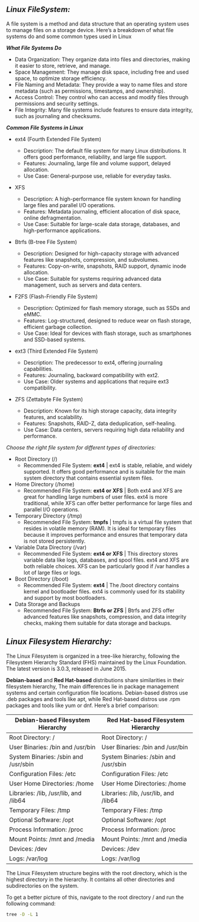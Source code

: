 ## <span style="font-size: 20px;"><strong><em>Linux FileSystem:</em></strong></span>

A file system is a method and data structure that an operating system uses to manage files on a storage device. Here’s a breakdown of what file systems do and some common types used in Linux

***What File Systems Do***
* Data Organization: They organize data into files and directories, making it easier to store, retrieve, and manage.
* Space Management: They manage disk space, including free and used space, to optimize storage efficiency.
* File Naming and Metadata: They provide a way to name files and store metadata (such as permissions, timestamps, and ownership).
* Access Control: They control who can access and modify files through permissions and security settings.
* File Integrity: Many file systems include features to ensure data integrity, such as journaling and checksums.

***Common File Systems in Linux***

* ext4 (Fourth Extended File System)
  - Description: The default file system for many Linux distributions. It offers good performance, reliability, and large file support.
  - Features: Journaling, large file and volume support, delayed allocation.
  - Use Case: General-purpose use, reliable for everyday tasks.

* XFS
  - Description: A high-performance file system known for handling large files and parallel I/O operations.
  - Features: Metadata journaling, efficient allocation of disk space, online defragmentation.
  - Use Case: Suitable for large-scale data storage, databases, and high-performance applications.

* Btrfs (B-tree File System)
  - Description: Designed for high-capacity storage with advanced features like snapshots, compression, and subvolumes.
  - Features: Copy-on-write, snapshots, RAID support, dynamic inode allocation.
  - Use Case: Suitable for systems requiring advanced data management, such as servers and data centers.
 
* F2FS (Flash-Friendly File System)
  - Description: Optimized for flash memory storage, such as SSDs and eMMC.
  - Features: Log-structured, designed to reduce wear on flash storage, efficient garbage collection.
  - Use Case: Ideal for devices with flash storage, such as smartphones and SSD-based systems.

* ext3 (Third Extended File System)
  - Description: The predecessor to ext4, offering journaling capabilities.
  - Features: Journaling, backward compatibility with ext2.
  - Use Case: Older systems and applications that require ext3 compatibility.

* ZFS (Zettabyte File System)
  - Description: Known for its high storage capacity, data integrity features, and scalability.
  - Features: Snapshots, RAID-Z, data deduplication, self-healing.
  - Use Case: Data centers, servers requiring high data reliability and performance.
 
*Choose the right file system for different types of directories:*
* Root Directory (/)
  - Recommended File System: **ext4** | ext4 is stable, reliable, and widely supported. It offers good performance and is suitable for the main system directory that contains essential system files.
* Home Directory (/home)
  - Recommended File System: **ext4 or XFS** | Both ext4 and XFS are great for handling large numbers of user files. ext4 is more traditional, while XFS can offer better performance for large files and parallel I/O operations.
* Temporary Directory (/tmp)
  - Recommended File System: **tmpfs** | tmpfs is a virtual file system that resides in volatile memory (RAM). It is ideal for temporary files because it improves performance and ensures that temporary data is not stored persistently.
* Variable Data Directory (/var)
  - Recommended File System: **ext4 or XFS** | This directory stores variable data like logs, databases, and spool files. ext4 and XFS are both reliable choices. XFS can be particularly good if /var handles a lot of large files or logs.
* Boot Directory (/boot)
  - Recommended File System: **ext4** | The /boot directory contains kernel and bootloader files. ext4 is commonly used for its stability and support by most bootloaders.
* Data Storage and Backups
  - Recommended File System: **Btrfs or ZFS** | Btrfs and ZFS offer advanced features like snapshots, compression, and data integrity checks, making them suitable for data storage and backups.


## ***Linux Filesystem Hierarchy:***
The Linux Filesystem is organized in a tree-like hierarchy, following the Filesystem Hierarchy Standard (FHS) maintained by the Linux Foundation. The latest version is 3.0.3, released in June 2015.
 
**Debian-based** and **Red Hat-based** distributions share similarities in their filesystem hierarchy, The main differences lie in package management systems and certain configuration file locations. Debian-based distros use .deb packages and tools like apt, while Red Hat-based distros use .rpm packages and tools like yum or dnf. Here’s a brief comparison:

| Debian-based Filesystem Hierarchy |  Red Hat-based Filesystem Hierarchy |
|----------|----------|
| Root Directory: / | Root Directory: / |
| User Binaries: /bin and /usr/bin | User Binaries: /bin and /usr/bin |
| System Binaries: /sbin and /usr/sbin | System Binaries: /sbin and /usr/sbin |
| Configuration Files: /etc | Configuration Files: /etc |
| User Home Directories: /home | User Home Directories: /home |
| Libraries: /lib, /usr/lib, and /lib64 | Libraries: /lib, /usr/lib, and /lib64 |
| Temporary Files: /tmp | Temporary Files: /tmp |
| Optional Software: /opt | Optional Software: /opt |
| Process Information: /proc | Process Information: /proc |
| Mount Points: /mnt and /media | Mount Points: /mnt and /media |
| Devices: /dev | Devices: /dev |
| Logs: /var/log | Logs: /var/log |


The Linux Filesystem structure begins with the root directory, which is the highest directory in the hierarchy. It contains all other directories and subdirectories on the system.

To get a better picture of this, navigate to the root directory / and run the following command:
```sh
tree -D -L 1
